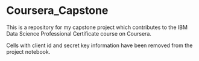 # Coursera_Capstone

This is a repository for my capstone project which contributes to the IBM Data Science Professional Certificate course on Coursera.

Cells with client id and secret key information have been removed from the project notebook.
